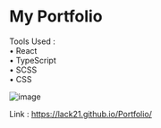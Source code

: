 # My Portfolio

Tools Used :  
   • React  
   • TypeScript  
   • SCSS  
   • CSS  

![image](https://github.com/lack21/Portfolio/assets/100687592/19d7de3f-f5f8-4876-88bd-19496961acbc)


Link : https://lack21.github.io/Portfolio/
